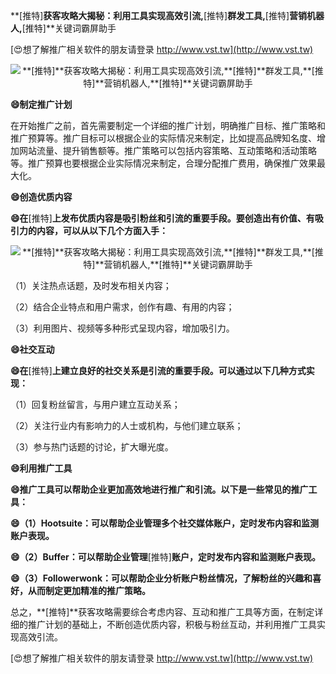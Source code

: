 **[推特]**获客攻略大揭秘：利用工具实现高效引流,**[推特]**群发工具,**[推特]**营销机器人,**[推特]**关键词霸屏助手

[😍想了解推广相关软件的朋友请登录 http://www.vst.tw](http://www.vst.tw)

 <center><img src="https://vst.tw/MP4/tuiguang/png/1.png" alt="**[推特]**获客攻略大揭秘：利用工具实现高效引流,**[推特]**群发工具,**[推特]**营销机器人,**[推特]**关键词霸屏助手"></center>

**😄制定推广计划**

在开始推广之前，首先需要制定一个详细的推广计划，明确推广目标、推广策略和推广预算等。推广目标可以根据企业的实际情况来制定，比如提高品牌知名度、增加网站流量、提升销售额等。推广策略可以包括内容策略、互动策略和活动策略等。推广预算也要根据企业实际情况来制定，合理分配推广费用，确保推广效果最大化。

**😄创造优质内容**

**😄在**[推特]**上发布优质内容是吸引粉丝和引流的重要手段。要创造出有价值、有吸引力的内容，可以从以下几个方面入手：**

 <center><img src="https://vst.tw/MP4/tuiguang/png/1.png" alt="**[推特]**获客攻略大揭秘：利用工具实现高效引流,**[推特]**群发工具,**[推特]**营销机器人,**[推特]**关键词霸屏助手"></center>

（1）关注热点话题，及时发布相关内容；

（2）结合企业特点和用户需求，创作有趣、有用的内容；

（3）利用图片、视频等多种形式呈现内容，增加吸引力。

**😄社交互动**

**😄在**[推特]**上建立良好的社交关系是引流的重要手段。可以通过以下几种方式实现：**

（1）回复粉丝留言，与用户建立互动关系；

（2）关注行业内有影响力的人士或机构，与他们建立联系；

（3）参与热门话题的讨论，扩大曝光度。

**😄利用推广工具**

**😄推广工具可以帮助企业更加高效地进行推广和引流。以下是一些常见的推广工具：**

**😄（1）Hootsuite：可以帮助企业管理多个社交媒体账户，定时发布内容和监测账户表现。**

**😄（2）Buffer：可以帮助企业管理**[推特]**账户，定时发布内容和监测账户表现。**

**😄（3）Followerwonk：可以帮助企业分析账户粉丝情况，了解粉丝的兴趣和喜好，从而制定更加精准的推广策略。**

总之，**[推特]**获客攻略需要综合考虑内容、互动和推广工具等方面，在制定详细的推广计划的基础上，不断创造优质内容，积极与粉丝互动，并利用推广工具实现高效引流。

[😍想了解推广相关软件的朋友请登录 http://www.vst.tw](http://www.vst.tw)



